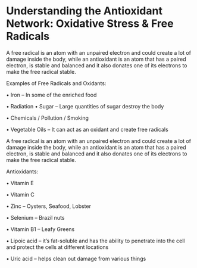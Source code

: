 # Understanding the Antioxidant Network: Oxidative Stress & Free Radicals

A free radical is an atom with an unpaired electron and could create a lot of damage inside the body, while an antioxidant is an atom that has a paired electron, is stable and balanced and it also donates one of its electrons to make the free radical stable.

Examples of Free Radicals and Oxidants:

• Iron – In some of the enriched food

• Radiation • Sugar – Large quantities of sugar destroy the body

• Chemicals / Pollution / Smoking

• Vegetable Oils – It can act as an oxidant and create free radicals

A free radical is an atom with an unpaired electron and could create a lot of damage inside the body, while an antioxidant is an atom that has a paired electron, is stable and balanced and it also donates one of its electrons to make the free radical stable.

Antioxidants:

• Vitamin E

• Vitamin C

• Zinc – Oysters, Seafood, Lobster

• Selenium – Brazil nuts

• Vitamin B1 – Leafy Greens

• Lipoic acid – it’s fat-soluble and has the ability to penetrate into the cell and protect the cells at different locations

• Uric acid – helps clean out damage from various things